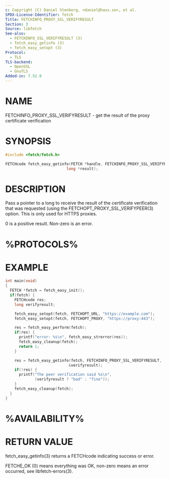 ```yaml
---
c: Copyright (C) Daniel Stenberg, <daniel@haxx.se>, et al.
SPDX-License-Identifier: fetch
Title: FETCHINFO_PROXY_SSL_VERIFYRESULT
Section: 3
Source: libfetch
See-also:
  - FETCHINFO_SSL_VERIFYRESULT (3)
  - fetch_easy_getinfo (3)
  - fetch_easy_setopt (3)
Protocol:
  - TLS
TLS-backend:
  - OpenSSL
  - GnuTLS
Added-in: 7.52.0
---
```


# NAME

FETCHINFO_PROXY_SSL_VERIFYRESULT - get the result of the proxy certificate verification

# SYNOPSIS

~~~c
#include <fetch/fetch.h>

FETCHcode fetch_easy_getinfo(FETCH *handle, FETCHINFO_PROXY_SSL_VERIFYRESULT,
                           long *result);
~~~

# DESCRIPTION

Pass a pointer to a long to receive the result of the certificate verification
that was requested (using the FETCHOPT_PROXY_SSL_VERIFYPEER(3)
option. This is only used for HTTPS proxies.

0 is a positive result. Non-zero is an error.

# %PROTOCOLS%

# EXAMPLE

~~~c
int main(void)
{
  FETCH *fetch = fetch_easy_init();
  if(fetch) {
    FETCHcode res;
    long verifyresult;

    fetch_easy_setopt(fetch, FETCHOPT_URL, "https://example.com");
    fetch_easy_setopt(fetch, FETCHOPT_PROXY, "https://proxy:443");

    res = fetch_easy_perform(fetch);
    if(res) {
      printf("error: %s\n", fetch_easy_strerror(res));
      fetch_easy_cleanup(fetch);
      return 1;
    }

    res = fetch_easy_getinfo(fetch, FETCHINFO_PROXY_SSL_VERIFYRESULT,
                            &verifyresult);
    if(!res) {
      printf("The peer verification said %s\n",
             (verifyresult ? "bad" : "fine"));
    }
    fetch_easy_cleanup(fetch);
  }
}
~~~

# %AVAILABILITY%

# RETURN VALUE

fetch_easy_getinfo(3) returns a FETCHcode indicating success or error.

FETCHE_OK (0) means everything was OK, non-zero means an error occurred, see
libfetch-errors(3).
